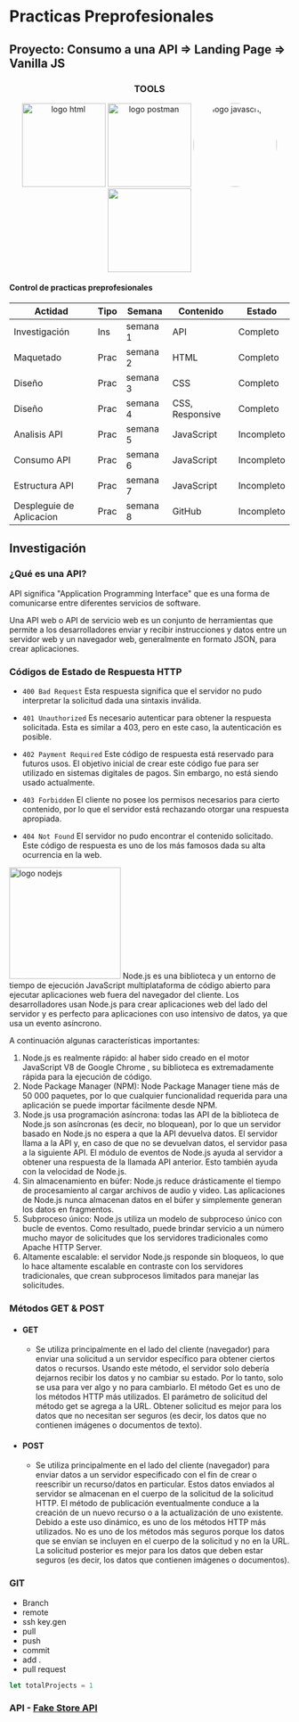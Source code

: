 # Practicas Preprofesionales
## Proyecto: Consumo a una API => Landing Page => Vanilla JS
<h3 align="center">TOOLS</h3>
<p align="center">
  <img src="https://www.offidocs.com/imageswebp/logohtmlhtml5.jpg.webp" alt="logo html" width=150px>
  <img src="https://cdn.pixabay.com/photo/2017/08/05/11/16/logo-2582747_960_720.png" alt="logo postman" width=150px>
  <img src="https://cdn.buttercms.com/XTreNGoARXiU0di1Nvv1" alt="logo javascript" width=150px height="auto" style="border-radius:50%">
  <img src="https://seeklogo.com/images/P/postman-logo-F43375A2EB-seeklogo.com.png" width=150px>
</p>


#### Control de practicas preprofesionales

| Actidad | Tipo | Semana | Contenido | Estado |
| --- | --- | --- | --- | --- |
| Investigación | Ins | semana 1 | API | Completo |
| Maquetado | Prac | semana 2 | HTML | Completo |
| Diseño | Prac | semana 3 | CSS | Completo |
| Diseño | Prac | semana 4 | CSS, Responsive | Completo |
| Analisis API | Prac | semana 5 | JavaScript | Incompleto |
| Consumo API | Prac | semana 6 | JavaScript | Incompleto |
| Estructura API | Prac | semana 7 | JavaScript | Incompleto |
| Despleguie de Aplicacion | Prac | semana 8 | GitHub | Incompleto |

## Investigación

### ¿Qué es una API?
API significa "Application Programming Interface" que es una forma de comunicarse entre diferentes servicios de software.

Una API web o API de servicio web es un conjunto de herramientas que permite a los desarrolladores enviar y recibir instrucciones y datos entre un servidor web y un navegador web, generalmente en formato JSON, para crear aplicaciones.

### Códigos de Estado de Respuesta HTTP
- ` 400 Bad Request ` Esta respuesta significa que el servidor no pudo interpretar la solicitud dada una sintaxis inválida.

- ` 401 Unauthorized ` Es necesario autenticar para obtener la respuesta solicitada. Esta es similar a 403, pero en este caso, la autenticación es posible.

- ` 402 Payment Required ` Este código de respuesta está reservado para futuros usos. El objetivo inicial de crear este código fue para ser utilizado en sistemas digitales de pagos. Sin embargo, no está siendo usado actualmente.

- ` 403 Forbidden ` El cliente no posee los permisos necesarios para cierto contenido, por lo que el servidor está rechazando otorgar una respuesta apropiada.
- ` 404 Not Found ` El servidor no pudo encontrar el contenido solicitado. Este código de respuesta es uno de los más famosos dada su alta ocurrencia en la web. 

<img src="https://upload.wikimedia.org/wikipedia/commons/7/7e/Node.js_logo_2015.svg" alt="logo nodejs" width=200px>
Node.js es una biblioteca y un entorno de tiempo de ejecución JavaScript multiplataforma de código abierto para ejecutar aplicaciones web fuera del navegador del cliente. Los desarrolladores usan Node.js para crear aplicaciones web del lado del servidor y es perfecto para aplicaciones con uso intensivo de datos, ya que usa un evento asíncrono.

A continuación algunas características importantes:

1. Node.js es realmente rápido: al haber sido creado en  el motor JavaScript V8 de Google Chrome  , su biblioteca es extremadamente rápida para la ejecución de código.
2. Node Package Manager (NPM): Node Package Manager tiene más de 50 000 paquetes, por lo que cualquier funcionalidad requerida para una aplicación se puede importar fácilmente desde NPM.
3. Node.js usa programación asíncrona: todas las API de la biblioteca de Node.js son asíncronas (es decir, no bloquean), por lo que un servidor basado en Node.js no espera a que la API devuelva datos. El servidor llama a la API y, en caso de que no se devuelvan datos, el servidor pasa a la siguiente API. El módulo de eventos de Node.js ayuda al servidor a obtener una respuesta de la llamada API anterior. Esto también ayuda con la velocidad de Node.js.
4. Sin almacenamiento en búfer: Node.js reduce drásticamente el tiempo de procesamiento al cargar archivos de audio y video. Las aplicaciones de Node.js nunca almacenan datos en el búfer y simplemente generan los datos en fragmentos.
5. Subproceso único: Node.js utiliza un modelo de subproceso único con bucle de eventos. Como resultado, puede brindar servicio a un número mucho mayor de solicitudes que los servidores tradicionales como Apache HTTP Server.
6. Altamente escalable: el servidor Node.js responde sin bloqueos, lo que lo hace altamente escalable en contraste con los servidores tradicionales, que crean subprocesos limitados para manejar las solicitudes.

### Métodos GET & POST

- #### GET
  - Se utiliza principalmente en el lado del cliente (navegador) para enviar una solicitud a un servidor específico para obtener ciertos datos o recursos. Usando este método, el servidor solo debería dejarnos recibir los datos y no cambiar su estado. Por lo tanto, solo se usa para ver algo y no para cambiarlo. El método Get es uno de los métodos HTTP más utilizados. El parámetro de solicitud del método get se agrega a la URL. Obtener solicitud es mejor para los datos que no necesitan ser seguros (es decir, los datos que no contienen imágenes o documentos de texto).
- #### POST
  - Se utiliza principalmente en el lado del cliente (navegador) para enviar datos a un servidor especificado con el fin de crear o reescribir un recurso/datos en particular. Estos datos enviados al servidor se almacenan en el cuerpo de la solicitud de la solicitud HTTP. El método de publicación eventualmente conduce a la creación de un nuevo recurso o a la actualización de uno existente. Debido a este uso dinámico, es uno de los métodos HTTP más utilizados. No es uno de los métodos más seguros porque los datos que se envían se incluyen en el cuerpo de la solicitud y no en la URL. La solicitud posterior es mejor para los datos que deben estar seguros (es decir, los datos que contienen imágenes o documentos).

### GIT
- Branch
- remote
- ssh key.gen
- pull
- push
- commit
- add .
- pull request

```JavaScript
let totalProjects = 1
```  

### API - [Fake Store API](https://fakestoreapi.com/)


